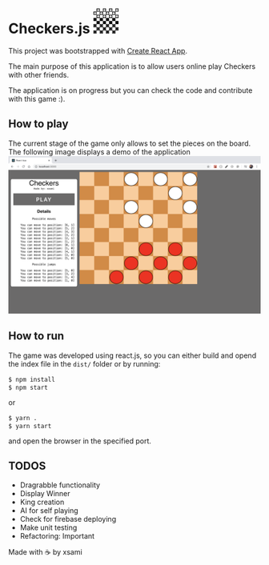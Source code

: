 # Checkers.js <img src="public/checker-board.png" width="50">

This project was bootstrapped with [Create React App](https://github.com/facebook/create-react-app).

The main purpose of this application is to allow users online play Checkers with other friends.

The application is on progress but you can check the code and contribute with this game :).

## How to play

The current stage of the game only allows to set the pieces on the board. The following image displays a demo of the application
<img src="public/first-stage.png">

## How to run

The game was developed using react.js, so you can either build and opend the index file in the `dist/` folder or by running:
```
$ npm install
$ npm start
```
or
```
$ yarn .
$ yarn start
```

and open the browser in the specified port. 


## TODOS

- Dragrabble functionality
- Display Winner
- King creation
- AI for self playing
- Check for firebase deploying 
- Make unit testing
- Refactoring: Important

Made with :coffee: by xsami